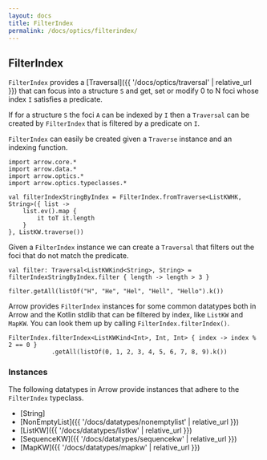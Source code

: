 ```yaml
---
layout: docs
title: FilterIndex
permalink: /docs/optics/filterindex/
---
```


## FilterIndex

`FilterIndex` provides a [Traversal]({{ '/docs/optics/traversal' | relative_url }}) that can focus into a structure `S` and get, set or modify 0 to N foci whose index `I` satisfies a predicate.

If for a structure `S` the foci `A` can be indexed by `I` then a `Traversal` can be created by `FilterIndex` that is filtered by a predicate on `I`.

`FilterIndex` can easily be created given a `Traverse` instance and an indexing function.

```kotlin:ank
import arrow.core.*
import arrow.data.*
import arrow.optics.*
import arrow.optics.typeclasses.*

val filterIndexStringByIndex = FilterIndex.fromTraverse<ListKWHK, String>({ list ->
    list.ev().map {
        it toT it.length
    }
}, ListKW.traverse())
```

Given a `FilterIndex` instance we can create a `Traversal` that filters out the foci that do not match the predicate.

```kotlin:ank
val filter: Traversal<ListKWKind<String>, String> = filterIndexStringByIndex.filter { length -> length > 3 }

filter.getAll(listOf("H", "He", "Hel", "Hell", "Hello").k())
```

Arrow provides `FilterIndex` instances for some common datatypes both in Arrow and the Kotlin stdlib that can be filtered by index, like `ListKW` and `MapKW`. You can look them up by calling `FilterIndex.filterIndex()`.

```kotlin:ank
FilterIndex.filterIndex<ListKWKind<Int>, Int, Int> { index -> index % 2 == 0 }
            .getAll(listOf(0, 1, 2, 3, 4, 5, 6, 7, 8, 9).k())
```

### Instances

The following datatypes in Arrow provide instances that adhere to the `FilterIndex` typeclass.

- [String]
- [NonEmptyList]({{ '/docs/datatypes/nonemptylist' | relative_url }})
- [ListKW]({{ '/docs/datatypes/listkw' | relative_url }})
- [SequenceKW]({{ '/docs/datatypes/sequencekw' | relative_url }})
- [MapKW]({{ '/docs/datatypes/mapkw' | relative_url }})
